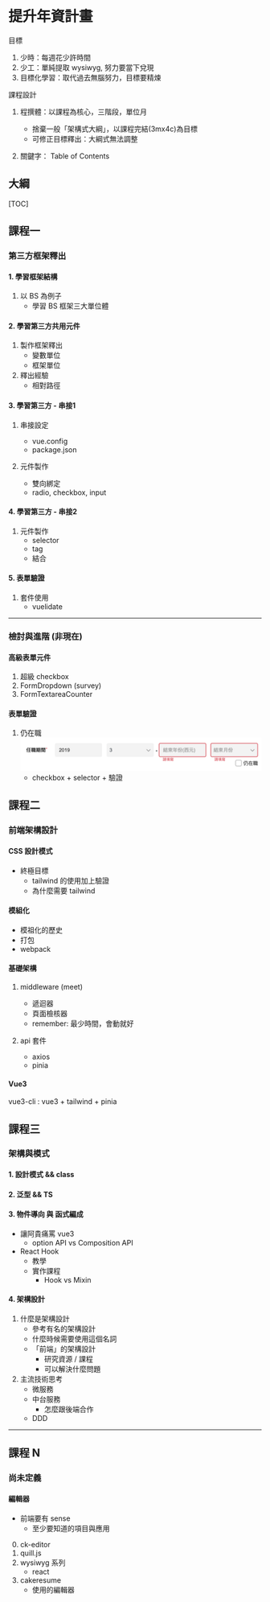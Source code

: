 # 提升年資計畫

目標
1. 少時：每週花少許時間
2. 少工：單純提取 wysiwyg, 努力要當下兌現
3. 目標化學習：取代過去無腦努力，目標要精煉

課程設計

1. 程撰體：以課程為核心，三階段，單位月
    - 捨棄一般「架構式大綱」，以課程完結(3mx4c)為目標
    - 可修正目標釋出：大綱式無法調整

2. 關鍵字： Table of Contents



## 大綱

[TOC]

## 課程一

### 第三方框架釋出

#### 1. 學習框架結構

1. 以 BS 為例子
    - 學習 BS 框架三大單位體


#### 2. 學習第三方共用元件

1. 製作框架釋出
    - 變數單位
    - 框架單位
2. 釋出經驗
    - 相對路徑

#### 3. 學習第三方 - 串接1

1. 串接設定
    - vue.config
    - package.json

2. 元件製作
    - 雙向綁定
    - radio, checkbox, input

#### 4. 學習第三方 - 串接2

1. 元件製作
    - selector
    - tag
    - 結合

#### 5. 表單驗證

1. 套件使用
    - vuelidate

---

### 檢討與進階 (非現在)

#### 高級表單元件

1. 超級 checkbox
2. FormDropdown (survey)
3. FormTextareaCounter

#### 表單驗證

1. 仍在職
![Alt text](image.png)
    - checkbox + selector + 驗證


## 課程二

### 前端架構設計

#### CSS 設計模式

- 終極目標
    - tailwind 的使用加上驗證
    - 為什麼需要 tailwind

#### 模組化
- 模祖化的歷史
- 打包
- webpack

#### 基礎架構

1. middleware (meet)
    - 遞迴器
    - 頁面檢核器
    - remember: 最少時間，會動就好

2. api 套件
    - axios
    - pinia

#### Vue3

vue3-cli : vue3 + tailwind + pinia




## 課程三

### 架構與模式

#### 1. 設計模式 && class
#### 2. 泛型 && TS
#### 3. 物件導向 與 函式編成

- 讓阿貴痛罵 vue3
    - option API vs Composition API
- React Hook
    - 教學
    - 實作課程
        - Hook vs Mixin

#### 4. 架構設計
1. 什麼是架構設計
    - 參考有名的架構設計
    - 什麼時候需要使用這個名詞
    - 「前端」的架構設計
        - 研究資源 / 課程
        - 可以解決什麼問題
2. 主流技術思考
    - 微服務
    - 中台服務
        - 怎麼跟後端合作
    - DDD
    
---

## 課程 N

### 尚未定義

#### 編輯器

- 前端要有 sense
    - 至少要知道的項目與應用

0. ck-editor
1. quill.js
2. wysiwyg 系列
    - react
3. cakeresume
    - 使用的編輯器

